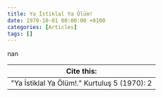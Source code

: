 ```yaml
---
title: Ya İstiklal Ya Ölüm!
date: 1970-10-01 00:00:00 +0100
categories: [Articles]
tags: []
---
```


nan

| Cite this:   |
|--------|
| "Ya İstiklal Ya Ölüm!." Kurtuluş 5 (1970): 2 

